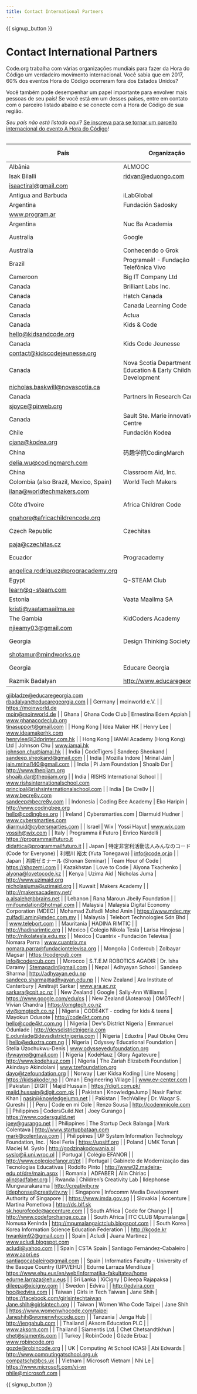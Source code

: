 ```yaml
---
title: Contact International Partners
---
```


<style>
  ul {
    margin: 0px 20px 20px 20px;
  }
</style>

{{ signup_button }}

# Contact International Partners

Code.org trabalha com várias organizações mundiais para fazer da Hora do Código um verdadeiro movimento internacional. Você sabia que em 2017, 60% dos eventos Hora do Código ocorreram fora dos Estados Unidos?

Você também pode desempenhar um papel importante para envolver mais pessoas de seu país! Se você está em um desses países, entre em contato com o parceiro listado abaixo e se conecte com a Hora de Código de sua região.

*Seu país não está listado aqui?* [Se inscreva para se tornar um parceito internacional do evento A Hora do Código](https://goo.gl/forms/PZQEsqvet7yBE5ps2)! <br /> <br />

| País                                  | Organização                                                       | Nome para contato                  | Email ou Website                                                                              |
| ------------------------------------- | ----------------------------------------------------------------- | ---------------------------------- | --------------------------------------------------------------------------------------------- |
| Albânia                               | ALMOOC                                                            | Ridvan Aliu   
Isak Bilalli        | ridvan@eduongo.com   
isaactiral@gmail.com                                                    |
| Antigua and Barbuda                   | iLabGlobal                                                        |                                    | http://ilabglobal.com                                                                         |
| Argentina                             | Fundación Sadosky                                                 |                                    | www.fundacionsadosky.org.ar   
www.program.ar                                                 |
| Argentina                             | Nuc Ba Academia                                                   |                                    | http://academia.nucba.com.ar                                                                  |
| Australia                             | Google                                                            | Marie Efstathiou                   | https://www.google.com/edu/cs                                                                 |
| Australia                             | Conhecendo o Grok                                                 | Jane Abrams                        | https://groklearning.com                                                                      |
| Brazil                                | Programaê! - Fundação Telefônica Vivo                             |                                    | http://programae.org.br/horadocodigo                                                          |
| Cameroon                              | Big IT Company Ltd                                                |                                    |                                                                                               |
| Canada                                | Brilliant Labs Inc.                                               |                                    | https://www.brilliantlabs.ca                                                                  |
| Canada                                | Hatch Canada                                                      |                                    | www.hatchcanada.com                                                                           |
| Canada                                | Canada Learning Code                                              | Carolyn Van                        | https://www.canadalearningcode.ca                                                             |
| Canada                                | Actua                                                             | Tracy Ross                         | www.actua.ca                                                                                  |
| Canada                                | Kids & Code                                                       |                                    | www.kidsandcode.org   
hello@kidsandcode.org                                                  |
| Canada                                | Kids Code Jeunesse                                                | Bry LeBlanc                        | http://kidscodejeunesse.org   
contact@kidscodejeunesse.org                                   |
| Canada                                | Nova Scotia Department of Education & Early Childhood Development | Nick Baskwill                      | http://ednet.ns.ca   
nicholas.baskwill@novascotia.ca                                         |
| Canada                                | Partners In Research Canada                                       | Stacey Joyce                       | www.pirweb.org/en   
sjoyce@pirweb.org                                                        |
| Canada                                | Sault Ste. Marie innovation Centre                                |                                    | https://ssmic.com/                                                                            |
| Chile                                 | Fundación Kodea                                                   | Claudia Jaña                       | http://horadelcodigo.cl   
cjana@kodea.org                                                    |
| China                                 | 码趣学院CodingMarch                                                   | Delia Wu                           | www.codingmarch.com   
delia.wu@codingmarch.com                                               |
| China                                 | Classroom Aid, Inc.                                               |                                    | http://classroom-aid.com/CS4Good                                                              |
| Colombia (also Brazil, Mexico, Spain) | World Tech Makers                                                 | Ilana Milkes                       | http://worldtechmakers.com   
ilana@worldtechmakers.com                                       |
| Côte d’Ivoire                         | Africa Children Code                                              | M. Gnahoré Didier                  | http://www.africachildrencode.org   
gnahore@africachildrencode.org                           |
| Czech Republic                        | Czechitas                                                         | Pavla Randakova                    | https://czechitas.cz   
paja@czechitas.cz                                                     |
| Ecuador                               | Progracademy                                                      | Angelica Rodriguez                 | http://www.progracademy.org   
angelica.rodriguez@progracademy.org                            |
| Egypt                                 | Q-STEAM Club                                                      | Tamer Ragab                        | http://q-steam.com   
learn@q-steam.com                                                       |
| Estonia                               | Vaata Maailma SA                                                  | Kristi Kivilo                      | http://www.vaatamaailma.ee   
kristi@vaatamaailma.ee                                          |
| The Gambia                            | KidCoders Academy                                                 | Amie Njie                          | http://www.kidcodersacademy.gm   
njieamy03@gmail.com                                         |
| Georgia                               | Design Thinking Society                                           | Shota Murtskhvaladze               | http://designthinkingsociety.org.ge   
shotamur@mindworks.ge                                  |
| Georgia                               | Educare Georgia                                                   | George Jibladze   
Razmik Badalyan | http://www.educaregeorgia.org   
gjibladze@educaregeorgia.com   
rbadalyan@educaregeorgia.com |
| Germany                               | moinworld e.V.                                                    |                                    | https://moinworld.de   
moin@moinworld.de                                                     |
| Ghana                                 | Ghana Code Club                                                   | Ernestina Edem Appiah              | www.ghanacodeclub.org   
tinasupport@gmail.com                                                |
| Hong Kong                             | Idea Maker HK                                                     | Henry Lee                          | www.ideamakerhk.com   
henrylee@i3dprinter.com.hk                                             |
| Hong Kong                             | IAMAI Academy (Hong Kong) Ltd                                     | Johnson Chu                        | www.iamai.hk   
johnson.chu@iamai.hk                                                          |
| India                                 | CodeTigers                                                        | Sandeep Sheokand                   | sandeep.sheokand@gmail.com                                                                    |
| India                                 | Mozilla Indore                                                    | Mrinal Jain                        | jain.mrinal140@gmail.com                                                                      |
| India                                 | Pi Jam Foundation                                                 | Shoaib Dar                         | http://www.thepijam.org   
shoaib.dar@thepijam.org                                            |
| India                                 | RISHS International School                                        |                                    | www.rishsinternationalschool.com   
principal@rishsinternationalschool.com                    |
| India                                 | Be Cre8v                                                          |                                    | www.becre8v.com   
sandeep@becre8v.com                                                        |
| Indonesia                             | Coding Bee Academy                                                | Eko Haripin                        | http://www.codingbee.org   
hello@codingbee.org                                               |
| Ireland                               | Cybersmarties.com                                                 | Diarmuid Hudner                    | www.cybersmarties.com   
diarmuid@cybersmarties.com                                           |
| Israel                                | Wix                                                               | Yossi Hayut                        | www.wix.com   
yossih@wix.com                                                                 |
| Italy                                 | Programma il Futuro                                               | Enrico Nardelli                    | https://programmailfuturo.it   
didattica@programmailfuturo.it                                |
| Japan                                 | 特定非営利活動法人みんなのコード (Code for Everyone)                              | 利根川 裕太 (Yuta Tonegawa)             | info@code.or.jp                                                                               |
| Japan                                 | 湘南ゼミナール (Shonan Seminar)                                          | Team Hour of Code                  | https://shozemi.com                                                                           |
| Kazakhstan                            | Love to Code                                                      | Alyona Tkachenko                   | alyona@lovetocode.kz                                                                          |
| Kenya                                 | Uzima Aid                                                         | Nicholas Juma                      | http://www.uzimaid.org   
nicholasjuma@uzimaid.org                                            |
| Kuwait                                | Makers Academy                                                    |                                    | http://makersacademy.net/   
a.alsaleh@bbrains.net                                            |
| Lebanon                               | Rana Maroun Jbeily Foundation                                     |                                    | rmjfoundation@hotmail.com                                                                     |
| Malaysia                              | Malaysia Digital Economy Corporation (MDEC)                       | Mohamad Zulfadli Mohd Amin         | https://www.mdec.my   
zulfadli.amin@mdec.com.my                                              |
| Malaysia                              | Telebort Technologies Sdn Bhd                                     |                                    | www.telebort.com                                                                              |
| Mauritania                            | HADINA RIMTIC                                                     |                                    | http://hadinarimtic.org                                                                       |
| Mexico                                | Colegio Nikola Tesla                                              | Larisa Hinojosa                    | http://nikolatesla.edu.mx                                                                     |
| Mexico                                | Cuantrix - Fundación Televisa                                     | Nomara Parra                       | www.cuantrix.mx   
nomara.parra@fundaciontelevisa.org                                         |
| Mongolia                              | Codercub                                                          | Zolbayar Magsar                    | https://codercub.com   
info@codercub.com                                                     |
| Morocco                               | S.T.E.M ROBOTICS AGADIR                                           | Dr. Isha Daramy                    | Stemagadir@gmail.com                                                                          |
| Nepal                                 | Adhyayan School                                                   | Sandeep Sharma                     | http://adhyayan.edu.np   
sandeep.sharma@adhyayan.edu.np                                      |
| New Zealand                           | Ara Institute of Canterbury                                       | Amitrajit Sarkar                   | www.ara.ac.nz   
sarkara@cpit.ac.nz                                                           |
| New Zealand                           | Google                                                            | Sally-Ann Williams                 | https://www.google.com/edu/cs                                                                 |
| New Zealand (Aotearoa)                | OMGTech!                                                          | Vivian Chandra                     | https://omgtech.co.nz   
viv@omgtech.co.nz                                                    |
| Nigeria                               | CODE4KT - coding for kids & teens                                 | Mayokun Odusote                    | http://code4kt.com.ng   
hello@code4kt.com.ng                                                 |
| Nigeria                               | Dev's District Nigeria                                            | Emmanuel Odunlade                  | http://devsdistrictnigeria.com   
E.odunlade@devsdistrictnigeria.com                          |
| Nigeria                               | Eduxtra                                                           | Paul Obuke Omu                     | hello@eduxtra.com.ng                                                                          |
| Nigeria                               | Odyssey Educational Foundation                                    | Stella Uzochukwu-Denis             | www.odysseyedufoundation.org   
ifywayne@gmail.com                                            |
| Nigeria                               | KodeHauz                                                          | Glory Agatevure                    | http://www.kodehauz.com                                                                       |
| Nigeria                               | The Zariah Elizabeth Foundation                                   | Akindayo Akindolani                | www.tzefoundation.org   
dayo@tzefoundation.org                                               |
| Norway                                | Lær Kidsa Koding                                                  | Line Moseng                        | https://kidsakoder.no                                                                         |
| Oman                                  | Engineering Village                                               |                                    | www.ev-center.com                                                                             |
| Pakistan                              | DIGIT                                                             | Majid Hussain                      | https://digit.com.pk/   
majid.hussain@digit.com.pk                                           |
| Pakistan                              | KnowledgeJump                                                     | Nasir Farhat Khan                  | nasir@knowledgejump.net                                                                       |
| Pakistan                              | TechValley                                                        | Dr. Waqar S. Qureshi               |                                                                                               |
| Peru                                  | Code en mi Cole                                                   | Renzo Sousa                        | http://codenmicole.com                                                                        |
| Philippines                           | CodersGuild.Net                                                   | Joey Gurango                       | https://www.codersguild.net   
joey@gurango.net                                               |
| Philippines                           | The Startup Deck Balanga                                          | Mark Colentava                     | http://www.startupbataan.com   
mark@colentava.com                                            |
| Philippines                           | UP System Information Technology Foundation, Inc.                 | Noel Feria                         | https://upsitf.org                                                                            |
| Poland                                | UMK Toruń                                                         | Maciej M. Sysło                    | http://godzinakodowania.pl   
syslo@ii.uni.wroc.pl                                            |
| Portugal                              | Colégio EFANOR                                                    |                                    | http://www.colegioefanor.pt/pt                                                                |
| Portugal                              | Gabinete de Modernização das Tecnologias Educativas               | Rodolfo Pinto                      | http://www02.madeira-edu.pt/dre/main.aspx                                                     |
| Romania                               | ADFABER                                                           | Alin Chiriac                       | alin@adfaber.org                                                                              |
| Rwanda                                | Children’s Creativity Lab                                         | Ildephonse Mungwarakarama          | http://creativity.rw   
ildephonse@creativity.rw                                              |
| Singapore                             | Infocomm Media Development Authority of Singapore                 |                                    | https://www.imda.gov.sg                                                                       |
| Slovakia                              | Accenture                                                         | Martina Pometlova                  | http://ds.blf.sk   
sk.hourofcode@accenture.com                                               |
| South Africa                          | Code for Change                                                   |                                    | http://www.codeforchange.co.za                                                                |
| South Africa                          | ITC CLUB Mpumalanga                                               | Nomusa Keninda                     | http://mpumalangaictclub.blogspot.com                                                         |
| South Korea                           | Korea Information Science Education Federation                    |                                    | http://kcode.kr   
hwankim92@gmail.com                                                        |
| Spain                                 | Acludi                                                            | Juana Martínez                     | www.acludi.blogspot.com   
acludi@yahoo.com                                                   |
| Spain                                 | CSTA Spain                                                        | Santiago Fernández-Cabaleiro       | www.aapri.es   
santiagocabaleiro@gmail.com                                                   |
| Spain                                 | Informatics Faculty - University of the Basque Country (UPV/EHU)  | Edurne Larraza Mendiluze           | https://www.ehu.eus/en/web/informatika-fakultatea/home   
edurne.larraza@ehu.eus              |
| Sri Lanka                             | XiCigny                                                           | Dileepa Rajapaksa                  | dileepa@xicigny.com                                                                           |
| Sweden                                | Edvira                                                            |                                    | http://edvira.com   
hoc@edvira.com                                                           |
| Taiwan                                | Girls in Tech Taiwan                                              | Jane Shih                          | https://facebook.com/girlsintechtaiwan   
Jane.shih@girlsintech.org                           |
| Taiwan                                | Women Who Code Taipei                                             | Jane Shih                          | https://www.womenwhocode.com/taipei   
Janeshih@womenwhocode.com                              |
| Tanzania                              | Jenga Hub                                                         |                                    | http://jengahub.com                                                                           |
| Thailand                              | Aksorn Education PLC                                              |                                    | www.aksorn.com                                                                                |
| Thailand                              | Siamentis Ltd.                                                    | Chet Chetsandtikhun                | chet@siamentis.com                                                                            |
| Turkey                                | RobinCode                                                         | Gözde Erbaz                        | www.robincode.org   
gozde@robincode.org                                                      |
| UK                                    | Computing At School (CAS)                                         | Abi Edwards                        | http://www.computingatschool.org.uk   
compatsch@bcs.uk                                       |
| Vietnam                               | Microsoft Vietnam                                                 | Nhi Le                             | https://www.microsoft.com/vi-vn   
nhile@microsoft.com                                        |


{{ signup_button }}